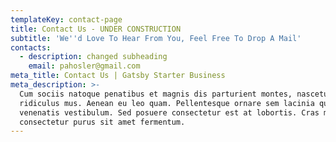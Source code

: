 ```yaml
---
templateKey: contact-page
title: Contact Us - UNDER CONSTRUCTION
subtitle: 'We''d Love To Hear From You, Feel Free To Drop A Mail'
contacts:
  - description: changed subheading
    email: pahosler@gmail.com
meta_title: Contact Us | Gatsby Starter Business
meta_description: >-
  Cum sociis natoque penatibus et magnis dis parturient montes, nascetur
  ridiculus mus. Aenean eu leo quam. Pellentesque ornare sem lacinia quam
  venenatis vestibulum. Sed posuere consectetur est at lobortis. Cras mattis
  consectetur purus sit amet fermentum.
---
```


